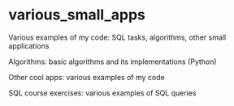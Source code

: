 # various_small_apps
Various examples of my code: SQL tasks, algorithms, other small applications

Algorithms: basic algorithms and its implementations (Python)

Other cool apps: various examples of my code

SQL course exercises: various examples of SQL queries
